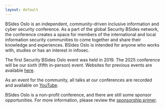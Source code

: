 ```yaml
---
layout: default
---
```


BSides Oslo is an independent, community-driven inclusive information and cyber security conference. As a part of the global Security BSides network, the conference creates a space for members of the international and local information security communities to come together and share their knowledge and experiences. BSides Oslo is intended for anyone who works with, studies or has an interest in infosec.

The first Security BSides Oslo event was held in 2019. The 2025 conference will be our sixth (fifth in-person) event. Websites for previous events are available [here](https://archive.bsidesoslo.no/).

As an event for the community, all talks at our conferences are recorded and available on [YouTube](https://youtube.com/bsidesoslo).

BSides Oslo is a non-profit conference, and there are still some sponsor opportunities. For more information, please review the [sponsorship primer](/pages/SponsorPrimer).